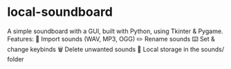 # local-soundboard
A simple soundboard with a GUI, built with Python, using Tkinter &amp; Pygame.
Features:
  🎵 Import sounds (WAV, MP3, OGG)
  ✏️ Rename sounds  ⌨️ Set &amp; change keybinds
  🗑️ Delete unwanted sounds
  📂 Local storage in the sounds/ folder

